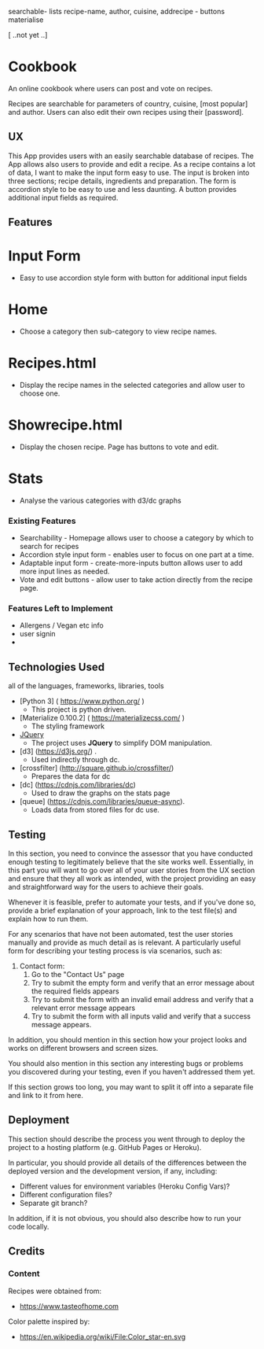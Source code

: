 searchable- lists
  recipe-name, author, cuisine, 
addrecipe - buttons materialise

[ ..not yet ..]
# Cookbook  
An online cookbook where users can post and vote on recipes.

Recipes are searchable for parameters of country, cuisine, [most popular] and author.
Users can also edit their own recipes using their [password].

## UX
This App provides users with an easily searchable database of recipes. 
The App allows also users to provide and edit a recipe.
As a recipe contains a lot of data, I want to make the input form easy to use.
The input is broken into three sections; recipe details, ingredients and preparation.
The form is accordion style to be easy to use and less daunting.
A button provides additional input fields as required.

## Features

# Input Form
- Easy to use accordion style form with button for additional input fields

# Home 
- Choose a category then sub-category to view recipe names.

# Recipes.html
- Display the recipe names in the selected categories and allow user to choose one.

# Showrecipe.html
- Display the chosen recipe. Page has buttons to vote and edit.

# Stats
- Analyse the various categories with d3/dc graphs

### Existing Features
- Searchability - Homepage allows user to choose a category by which to search for recipes
- Accordion style input form - enables user to focus on one part at a time.
- Adaptable input form - create-more-inputs button allows user to add more input lines as needed. 
- Vote and edit buttons - allow user to take action directly from the recipe page.

### Features Left to Implement
- Allergens / Vegan etc info
- user signin
- 

## Technologies Used

 all of the languages, frameworks, libraries, tools 
- [Python 3] ( https://www.python.org/ )
    - This project is python driven.
- [Materialize 0.100.2] ( https://materializecss.com/ )
   - The styling framework
- [JQuery](https://jquery.com)
    - The project uses **JQuery** to simplify DOM manipulation.
- [d3] (https://d3js.org/) . 
    - Used indirectly through dc.
- [crossfilter] (http://square.github.io/crossfilter/)
    - Prepares the data for dc
- [dc] (https://cdnjs.com/libraries/dc)
    - Used to draw the graphs on the stats page
- [queue] (https://cdnjs.com/libraries/queue-async). 
    - Loads data from stored files for dc use.
 


## Testing

In this section, you need to convince the assessor that you have conducted enough testing to legitimately believe that the site works well. Essentially, in this part you will want to go over all of your user stories from the UX section and ensure that they all work as intended, with the project providing an easy and straightforward way for the users to achieve their goals.

Whenever it is feasible, prefer to automate your tests, and if you've done so, provide a brief explanation of your approach, link to the test file(s) and explain how to run them.

For any scenarios that have not been automated, test the user stories manually and provide as much detail as is relevant. A particularly useful form for describing your testing process is via scenarios, such as:

1. Contact form:
    1. Go to the "Contact Us" page
    2. Try to submit the empty form and verify that an error message about the required fields appears
    3. Try to submit the form with an invalid email address and verify that a relevant error message appears
    4. Try to submit the form with all inputs valid and verify that a success message appears.

In addition, you should mention in this section how your project looks and works on different browsers and screen sizes.

You should also mention in this section any interesting bugs or problems you discovered during your testing, even if you haven't addressed them yet.

If this section grows too long, you may want to split it off into a separate file and link to it from here.

## Deployment

This section should describe the process you went through to deploy the project to a hosting platform (e.g. GitHub Pages or Heroku).

In particular, you should provide all details of the differences between the deployed version and the development version, if any, including:
- Different values for environment variables (Heroku Config Vars)?
- Different configuration files?
- Separate git branch?

In addition, if it is not obvious, you should also describe how to run your code locally.


## Credits

### Content
Recipes were obtained from:
- https://www.tasteofhome.com

Color palette inspired by:
- https://en.wikipedia.org/wiki/File:Color_star-en.svg
